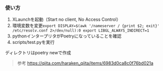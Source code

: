 ### 使い方

1. XLaunchを起動（Start no client, No Access Control）
1. 環境変数を変更`export DISPLAY=$(awk '/nameserver / {print $2; exit}' /etc/resolv.conf 2>/dev/null):0 export LIBGL_ALWAYS_INDIRECT=1`
1. pythonインタープリタがPoetryになっていることを確認
1. scripts/test.pyを実行

ディレクトリはpoetry newで作成

> 参考
> https://qiita.com/haraken_qiita/items/6983d0ca8c0f76bd021a
